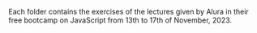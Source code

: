 Each folder contains the exercises of the lectures given by Alura in their free bootcamp on JavaScript from 13th to 17th of November, 2023.